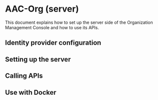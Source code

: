 # AAC-Org (server)

This document explains how to set up the server side of the Organization Management Console and how to use its APIs.

## Identity provider configuration


## Setting up the server


## Calling APIs


## Use with Docker